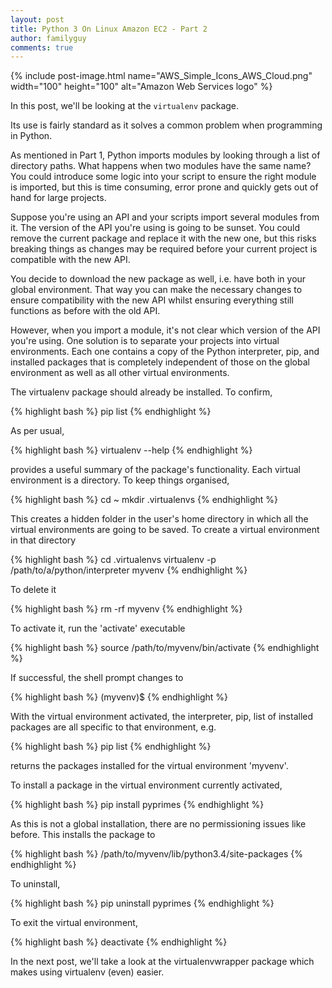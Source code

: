 ```yaml
---
layout: post
title: Python 3 On Linux Amazon EC2 - Part 2
author: familyguy
comments: true
---
```


{% include post-image.html name="AWS_Simple_Icons_AWS_Cloud.png" width="100" height="100" alt="Amazon Web Services logo" %}

In this post, we'll be looking at the `virtualenv` package.

Its use is fairly standard as it solves a common problem when programming in Python.

As mentioned in Part 1, Python imports modules by looking through a list of directory paths. What happens when two modules have the same name? You could introduce some logic into your script to ensure the right module is imported, but this is time consuming, error prone and quickly gets out of hand for large projects.

Suppose you're using an API and your scripts import several modules from it. The version of the API you're using is going to be sunset. You could remove the current package and replace it with the new one, but this risks breaking things as changes may be required before your current project is compatible with the new API.

You decide to download the new package as well, i.e. have both in your global environment. That way you can make the necessary changes to ensure compatibility with the new API whilst ensuring everything still functions as before with the old API.

However, when you import a module, it's not clear which version of the API you're using.
One solution is to separate your projects into virtual environments. Each one contains a copy of the Python interpreter, pip, and installed packages that is completely independent of those on the global environment as well as all other virtual environments.

The virtualenv package should already be installed. To confirm,

{% highlight bash %}
pip list
{% endhighlight %}

As per usual,

{% highlight bash %}
virtualenv --help
{% endhighlight %}

provides a useful summary of the package's functionality. Each virtual environment is a directory. To keep things organised,

{% highlight bash %}
cd ~
mkdir .virtualenvs
{% endhighlight %}

This creates a hidden folder in the user's home directory in which all the virtual environments are going to be saved. To create a virtual environment in that directory

{% highlight bash %}
cd .virtualenvs
virtualenv -p /path/to/a/python/interpreter myvenv
{% endhighlight %}

To delete it

{% highlight bash %}
rm -rf myvenv
{% endhighlight %}

To activate it, run the 'activate' executable

{% highlight bash %}
source /path/to/myvenv/bin/activate
{% endhighlight %}

If successful, the shell prompt changes to

{% highlight bash %}
(myvenv)$
{% endhighlight %}

With the virtual environment activated, the interpreter, pip, list of installed packages are all specific to that environment, e.g.

{% highlight bash %}
pip list
{% endhighlight %}

returns the packages installed for the virtual environment 'myvenv'.

To install a package in the virtual environment currently activated,

{% highlight bash %}
pip install pyprimes
{% endhighlight %}

As this is not a global installation, there are no permissioning issues like before. This installs the package to

{% highlight bash %}
/path/to/myvenv/lib/python3.4/site-packages
{% endhighlight %}

To uninstall,

{% highlight bash %}
pip uninstall pyprimes
{% endhighlight %}

To exit the virtual environment,

{% highlight bash %}
deactivate
{% endhighlight %}

In the next post, we'll take a look at the virtualenvwrapper package which makes using virtualenv (even) easier.
